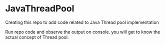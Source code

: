 # JavaThreadPool
Creating this repo to add code related to Java Thread pool implementation

Run repo code and observe the output on console.
you will get to know the actual concept of Thread pool.
